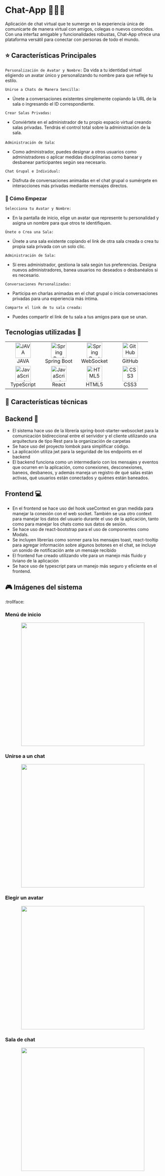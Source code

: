 # Chat-App :calling::pencil::sparkles: 
Aplicación de chat virtual que te sumerge en la experiencia única de comunicarte de manera virtual con amigos, colegas o nuevos conocidos. Con una interfaz amigable y funcionalidades robustas, Chat-App ofrece una plataforma versátil para conectar con personas de todo el mundo.
## :star: Características Principales

`Personalización de Avatar y Nombre:`
Da vida a tu identidad virtual eligiendo un avatar único y personalizando tu nombre para que refleje tu estilo.

`Unirse a Chats de Manera Sencilla:`
- Únete a conversaciones existentes simplemente copiando la URL de la sala o ingresando el ID correspondiente.

`Crear Salas Privadas:`
- Conviértete en el administrador de tu propio espacio virtual creando salas privadas. Tendrás el control total sobre la administración de la sala.

`Administración de Sala`:
- Como administrador, puedes designar a otros usuarios como administradores o aplicar medidas disciplinarias como banear y desbanear participantes según sea necesario.

`Chat Grupal e Individual:`
- Disfruta de conversaciones animadas en el chat grupal o sumérgete en interacciones más privadas mediante mensajes directos.

### :scroll: Cómo Empezar 
`Selecciona tu Avatar y Nombre:`
- En la pantalla de inicio, elige un avatar que represente tu personalidad y asigna un nombre para que otros te identifiquen.

`Únete o Crea una Sala:`
- Únete a una sala existente copiando el link de otra sala creada o crea tu propia sala privada con un solo clic.

`Administración de Sala:`
- Si eres administrador, gestiona la sala según tus preferencias. Designa nuevos administradores, banea usuarios no deseados o desbanéalos si es necesario.

`Conversaciones Personalizadas:`
- Participa en charlas animadas en el chat grupal o inicia conversaciones privadas para una experiencia más íntima.

`Comparte el link de tu sala creada:`
- Puedes compartir el link de tu sala a tus amigos para que se unan.

## Tecnologías utilizadas 🔨
<table align="center">
    <tr>
     <td align="center" width="100">
      <a href="#">
        <img src="https://www.vectorlogo.zone/logos/java/java-icon.svg" width="50" height="50" alt="JAVA"/>
      </a>
      <br>JAVA
    </td>
    <td align="center" width="100">
      <a href="#">
        <img src="https://www.vectorlogo.zone/logos/springio/springio-icon.svg" width="50" height="50" alt="Spring Boot"/>
      </a>
      <br>Spring Boot
    </td>
    <td align="center" width="100">
      <a href="#">
        <img src="https://rstudio.github.io/websocket/reference/figures/websocket_logo.svg" width="50" height="50" alt="Spring Boot"/>
      </a>      
      <br>WebSocket
    </td>
    <td align="center" width="100">
     <a href="#">
      <img src="https://github.com/favicon.ico" width="50" height="50" alt="GitHub" />
     </a>
     <br>GitHub
    </td>
  </tr>
  <tr>
    <td align="center" width="100">
      <a href="#">
        <img src="https://www.typescriptlang.org/icons/icon-48x48.png?v=8944a05a8b601855de116c8a56d3b3ae" width="50" height="50" alt="JavaScript" />
      </a>
      <br>TypeScript
    </td>    
      <td align="center" width="100">
      <a href="#">
        <img src="https://cdn.worldvectorlogo.com/logos/react-2.svg" width="50" height="50" alt="JavaScript" />
      </a>
      <br>React
    </td>     
    <td align="center" width="100">
      <a href="#">
        <img src="https://upload.wikimedia.org/wikipedia/commons/6/61/HTML5_logo_and_wordmark.svg" width="50" height="50" alt="HTML5" />
      </a>
      <br>HTML5
    </td>
    </td> 
    <td align="center" width="100">
      <a href="#">
        <img src="https://upload.wikimedia.org/wikipedia/commons/d/d5/CSS3_logo_and_wordmark.svg" width="50" height="50" alt="CSS3" />
      </a>
      <br>CSS3
    </td>
  </tr>
</table>

## :wrench: Características técnicas
 ## Backend :electric_plug:
 - El sistema hace uso de la librería spring-boot-starter-websocket para la comunicación bidireccional entre el serividor y el cliente utilizando una arquitectura de tipo Rest para la organización de carpetas
 - Se hace uso del proyecto lombok para simplificar código.
 - La aplicación utiliza jwt para la seguridad de los endpoints en el backend
 - El backend funciona como un intermediario con los mensajes y eventos que ocurren en la aplicación, como conexiones, desconexiones, baneos, desbaneos, y además maneja un registro de qué salas están activas, qué usuarios están conectados y quiénes están baneados.
 ## Frontend :computer:
 - En el frontend se hace uso del hook useContext en gran medida para manejar la conexión con el web socket. También se usa otro context para manejar los datos del usuario durante el uso de la aplicación, tanto como para manejar los chats como sus datos de sesión.
 - Se hace uso de react-bootstrap para el uso de componentes como Modals.
 - Se incluyen librerías como sonner para los mensajes toast, react-tooltip para agregar información sobre algunos botones en el chat, se incluye un sonido de notificación ante un mensaje recibido
 - El frontend fue creado utilizando vite para un manejo más fluido y liviano de la aplicación
 - Se hace uso de typescript para un manejo más seguro y eficiente en el frontend.


## :video_game: Imágenes del sistema 
:trollface:
### Menú de inicio
<p align="center" width="100">
    <img src="https://github.com/leonelSubelza/chat-app-v2/assets/85598026/17c8a385-efe0-4edb-be90-e022a2a6faf7" widht="800" height="400" />
</p>    

### Unirse a un chat
<p align="center" width="100">
    <img src="https://github.com/leonelSubelza/chat-app-v2/assets/85598026/9f886f83-3551-4180-b297-f3d8a703346f" widht="800" height="400" />
</p>

### Elegir un avatar
<p align="center" width="100">
    <img src="https://github.com/leonelSubelza/chat-app-v2/assets/85598026/b594b499-3f6e-4d2d-90b5-5340c49d01b3" widht="800" height="400" />
</p>
    
### Sala de chat
<p align="center" width="100">
    <img src="https://github.com/leonelSubelza/chat-app-v2/assets/85598026/14fcb4ba-e4f7-49f9-8988-7e58fc307db1" widht="800" height="400" />
</p>

